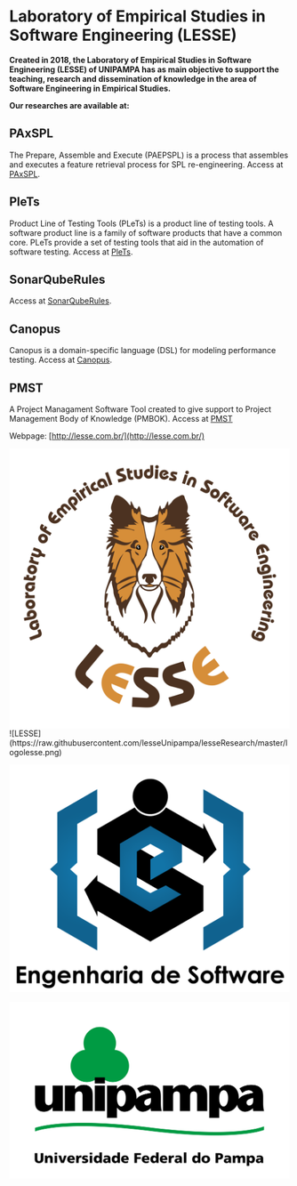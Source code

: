 #  Laboratory of Empirical Studies in Software Engineering (LESSE)

**Created in 2018, the Laboratory of Empirical Studies in Software Engineering (LESSE) of UNIPAMPA has as main objective to support the teaching, research and dissemination of knowledge in the area of Software Engineering in Empirical Studies.**

**Our researches are available at:**

## PAxSPL 
The Prepare, Assemble and Execute (PAEPSPL) is a process that assembles and executes a feature retrieval process for 
SPL re-engineering. Access at [PAxSPL](https://github.com/HestiaProject/PAxSPL).

## PleTs
Product Line of Testing Tools (PLeTs) is a product line of testing tools. A software product line is a family of software products 
that have a common core. PLeTs provide a set of testing tools that aid in the automation of software testing. 
Access at [PleTs](https://github.com/GiliSchmidt/PleTs-Testing).

## SonarQubeRules
Access at [SonarQubeRules](https://github.com/yuryalencar/SonarQubeRules).

## Canopus
Canopus is a domain-specific language (DSL) for modeling performance testing. Access at [Canopus](https://github.com/ProjetoDSL/Canopus).

## PMST 

A Project Managament Software Tool created to give support to Project Management Body of Knowledge (PMBOK). Access at [PMST](https://github.com/ProjetoPM/PMST)

Webpage: [http://lesse.com.br/](http://lesse.com.br/)

<img src="https://raw.githubusercontent.com/lesseUnipampa/lesseResearch/master/logolesse.png" align="right" />
![LESSE](https://raw.githubusercontent.com/lesseUnipampa/lesseResearch/master/logolesse.png)

![Software Engineering](https://raw.githubusercontent.com/lesseUnipampa/lesseResearch/master/logoes.png)

![Unipampa](https://raw.githubusercontent.com/lesseUnipampa/lesseResearch/master/logounipampa.png)

